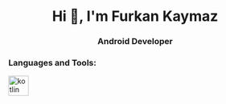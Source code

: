 <h1 align="center">Hi 👋, I'm Furkan Kaymaz</h1>
<h3 align="center">Android Developer</h3>

<h3 align="left">Languages and Tools:</h3>
<p align="left"> <a href="https://kotlinlang.org" target="_blank" rel="noreferrer"> <img src="https://www.vectorlogo.zone/logos/kotlinlang/kotlinlang-icon.svg" alt="kotlin" width="40" height="40"/> </a> </p>
